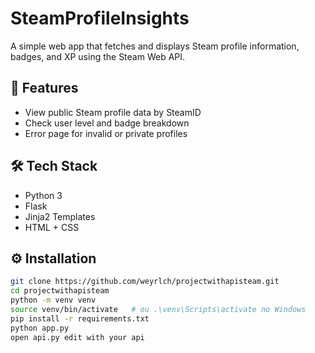 # SteamProfileInsights

A simple web app that fetches and displays Steam profile information, badges, and XP using the Steam Web API.

## 🚀 Features

- View public Steam profile data by SteamID
- Check user level and badge breakdown
- Error page for invalid or private profiles

## 🛠️ Tech Stack

- Python 3
- Flask
- Jinja2 Templates
- HTML + CSS


## ⚙️ Installation

```bash
git clone https://github.com/weyrlch/projectwithapisteam.git
cd projectwithapisteam
python -m venv venv
source venv/bin/activate   # ou .\venv\Scripts\activate no Windows
pip install -r requirements.txt
python app.py
open api.py edit with your api
